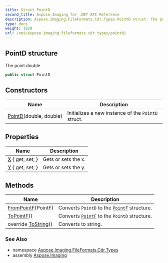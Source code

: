 ```yaml
---
title: Struct PointD
second_title: Aspose.Imaging for .NET API Reference
description: Aspose.Imaging.FileFormats.Cdr.Types.PointD struct. The point double
type: docs
weight: 1920
url: /net/aspose.imaging.fileformats.cdr.types/pointd/
---
```

## PointD structure

The point double

```csharp
public struct PointD
```

## Constructors

| Name | Description |
| --- | --- |
| [PointD](pointd/)(double, double) | Initializes a new instance of the `PointD` struct. |

## Properties

| Name | Description |
| --- | --- |
| [X](../../aspose.imaging.fileformats.cdr.types/pointd/x/) { get; set; } | Gets or sets the x. |
| [Y](../../aspose.imaging.fileformats.cdr.types/pointd/y/) { get; set; } | Gets or sets the y. |

## Methods

| Name | Description |
| --- | --- |
| [FromPointF](../../aspose.imaging.fileformats.cdr.types/pointd/frompointf/)(PointF) | Converts `PointD` to the [`PointF`](../../aspose.imaging/pointf/) structure. |
| [ToPointF](../../aspose.imaging.fileformats.cdr.types/pointd/topointf/)() | Converts [`PointF`](../../aspose.imaging/pointf/) to the `PointD` structure. |
| override [ToString](../../aspose.imaging.fileformats.cdr.types/pointd/tostring/)() | Converts to string. |

### See Also

* namespace [Aspose.Imaging.FileFormats.Cdr.Types](../../aspose.imaging.fileformats.cdr.types/)
* assembly [Aspose.Imaging](../../)


